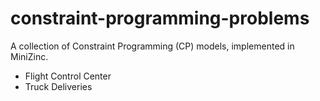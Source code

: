 # constraint-programming-problems

A collection of Constraint Programming (CP) models, implemented in MiniZinc.

- Flight Control Center
- Truck Deliveries

